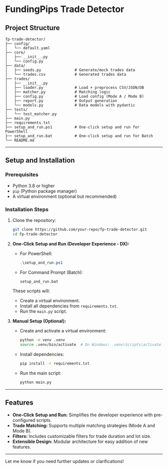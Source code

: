 # FundingPips Trade Detector

## Project Structure

```
fp-trade-detector/
├── config/
│   └── default.yaml
├── core/
│   ├── __init__.py
│   └── config.py
├── data/
│   ├── seeds.py               # Generate/mock trades data
│   └── trades.csv             # Generated trades data
├── trades/
│   ├── __init__.py
│   ├── loader.py              # Load + preprocess CSV/JSON/DB
│   ├── matcher.py             # Matching logic
│   ├── config.py              # Load config (Mode A / Mode B)
│   ├── report.py              # Output generation
│   └── models.py              # Data models with pydantic
├── tests/
│   └── test_matcher.py
├── main.py
├── requirements.txt
├── setup_and_run.ps1          # One-click setup and run for PowerShell
├── setup_and_run.bat          # One-click setup and run for Batch
└── README.md
```

---

## Setup and Installation

### Prerequisites
- Python 3.8 or higher
- `pip` (Python package manager)
- A virtual environment (optional but recommended)

### Installation Steps
1. Clone the repository:
   ```bash
   git clone https://github.com/your-repo/fp-trade-detector.git
   cd fp-trade-detector
   ```

2. **One-Click Setup and Run (Developer Experience - DX):**
   - For PowerShell:
     ```powershell
     .\setup_and_run.ps1
     ```
   - For Command Prompt (Batch):
     ```cmd
     setup_and_run.bat
     ```

   These scripts will:
   - Create a virtual environment.
   - Install all dependencies from `requirements.txt`.
   - Run the `main.py` script.

3. **Manual Setup (Optional):**
   - Create and activate a virtual environment:
     ```bash
     python -m venv .venv
     source .venv/bin/activate  # On Windows: .venv\Scripts\activate
     ```
   - Install dependencies:
     ```bash
     pip install -r requirements.txt
     ```
   - Run the main script:
     ```bash
     python main.py
     ```

---

## Features
- **One-Click Setup and Run:** Simplifies the developer experience with pre-configured scripts.
- **Trade Matching:** Supports multiple matching strategies (Mode A and Mode B).
- **Filters:** Includes customizable filters for trade duration and lot size.
- **Extensible Design:** Modular architecture for easy addition of new features.

---

Let me know if you need further updates or clarifications!
